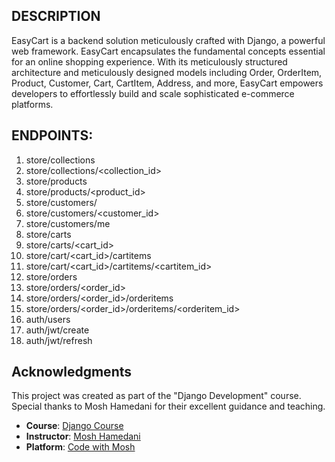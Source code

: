 ## DESCRIPTION

EasyCart is a backend solution meticulously crafted with Django, a powerful web framework. EasyCart encapsulates the fundamental concepts essential for an online shopping experience. With its meticulously structured architecture and meticulously designed models including Order, OrderItem, Product, Customer, Cart, CartItem, Address, and more, EasyCart empowers developers to effortlessly build and scale sophisticated e-commerce platforms.

## ENDPOINTS:

1. store/collections
2. store/collections/<collection_id>
3. store/products
4. store/products/<product_id>
5. store/customers/
6. store/customers/<customer_id>
7. store/customers/me
8. store/carts
9. store/carts/<cart_id>
10. store/cart/<cart_id>/cartitems
11. store/cart/<cart_id>/cartitems/<cartitem_id>
12. store/orders
13. store/orders/<order_id>
14. store/orders/<order_id>/orderitems
15. store/orders/<order_id>/orderitems/<orderitem_id>
16. auth/users
17. auth/jwt/create
18. auth/jwt/refresh

## Acknowledgments

This project was created as part of the "Django Development" course. Special thanks to Mosh Hamedani for their excellent guidance and teaching.

- **Course**: [Django Course](https://codewithmosh.com/p/the-ultimate-django-series)
- **Instructor**: [Mosh Hamedani](https://www.pluralsight.com/authors/mosh-hamedani)
- **Platform**: [Code with Mosh](https://codewithmosh.com/)
